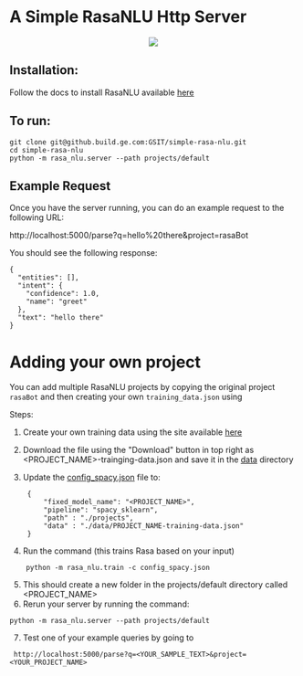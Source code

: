 # A Simple RasaNLU Http Server

<div align="center">
    <img src="https://rasa.com/assets/img/rasa-ecosystem.png"/>
</div>

## Installation:

Follow the docs to install RasaNLU available [here](https://nlu.rasa.com/installation.html)

## To run:

``` 
git clone git@github.build.ge.com:GSIT/simple-rasa-nlu.git
cd simple-rasa-nlu
python -m rasa_nlu.server --path projects/default
```

## Example Request

Once you have the server running, you can do an example request to the following URL:

http://localhost:5000/parse?q=hello%20there&project=rasaBot

You should see the following response:

```
{
  "entities": [], 
  "intent": {
    "confidence": 1.0, 
    "name": "greet"
  }, 
  "text": "hello there"
}
```


# Adding your own project

You can add multiple RasaNLU projects by copying the original project `rasaBot` and then creating your own ```training_data.json``` using 

Steps: 
1. Create your own training data using the site available [here](https://rasahq.github.io/rasa-nlu-trainer/)
2. Download the file using the "Download" button in top right as <PROJECT_NAME>-trainging-data.json and save it in the [data](data) directory
3. Update the [config_spacy.json](config_spacy.json) file to:

        {
            "fixed_model_name": "<PROJECT_NAME>",
            "pipeline": "spacy_sklearn",
            "path" : "./projects",
            "data" : "./data/PROJECT_NAME-training-data.json"
        }
4. Run the command (this trains Rasa based on your input)
```
    python -m rasa_nlu.train -c config_spacy.json
```
5. This should create a new folder in the projects/default  directory called <PROJECT_NAME>
6. Rerun your server by running the command: 
```
python -m rasa_nlu.server --path projects/default
```
7. Test one of your example queries by going to 
```
 http://localhost:5000/parse?q=<YOUR_SAMPLE_TEXT>&project=<YOUR_PROJECT_NAME>

```